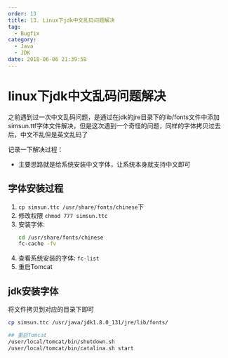 ```yaml
---
order: 13
title: 13. Linux下jdk中文乱码问题解决
tag:
  - Bugfix
category:
  - Java
  - JDK
date: 2018-06-06 21:39:58
---
```


# linux下jdk中文乱码问题解决

之前遇到过一次中文乱码问题，是通过在jdk的jre目录下的lib/fonts文件中添加simsun.ttf字体文件解决，但是这次遇到一个奇怪的问题，同样的字体拷贝过去后，中文不乱但是英文乱码了


记录一下解决过程：

- 主要思路就是给系统安装中文字体，让系统本身就支持中文即可

<!-- more -->

## 字体安装过程

1. `cp simsun.ttc /usr/share/fonts/chinese`下
2. 修改权限 `chmod 777 simsun.ttc`
3. 安装字体:
    ```sh
    cd /usr/share/fonts/chinese
    fc-cache -fv
    ```
4. 查看系统安装的字体: `fc-list`
5. 重启Tomcat


## jdk安装字体

将文件拷贝到对应的目录下即可

```sh
cp simsun.ttc /usr/java/jdk1.8.0_131/jre/lib/fonts/

## 重启Tomcat
/user/local/tomcat/bin/shutdown.sh
/user/local/tomcat/bin/catalina.sh start
```
